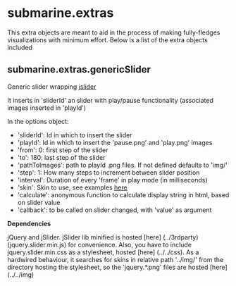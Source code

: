 submarine.extras
============

This extra objects are meant to aid in the process of making fully-fledges visualizations with minimum effort.
Below is a list of the extra objects included

submarine.extras.genericSlider
--------------------------

Generic slider wrapping [jslider](https://github.com/egorkhmelev/jslider)

It inserts in 'sliderId' an slider with play/pause functionality (associated images inserted in 'playId')

In the options object:
- 'sliderId': Id in which to insert the slider
- 'playId': Id in which to insert the 'pause.png' and 'play.png' images
- 'from': 0: first step of the slider
- 'to': 180: last step of the slider
- 'pathToImages': path to playId .png files. If not defined defaults to 'img/'
- 'step': 1: How many steps to increment between slider position
- 'interval': Duration of every 'frame' in play mode (in milliseconds)
- 'skin': Skin to use, see examples [here](http://egorkhmelev.github.io/jslider/)
- 'calculate': anonymous function to calculate display string in html, based on slider value
- 'callback': to be called on slider changed, with 'value' as argument

**Dependencies**

jQuery and jSlider. jSlider lib minified is hosted [here] (../3rdparty) (jquery.slider.min.js) for convenience. Also, you have
to include jquery.slider.min.css as a stylesheet, hosted [here] (../../css). As a hardwired behaviour, it searches for skins
 in relative path '../img/' from the directory hosting the stylesheet, so the 'jquery.*.png' files are hosted [here] (../../img)
